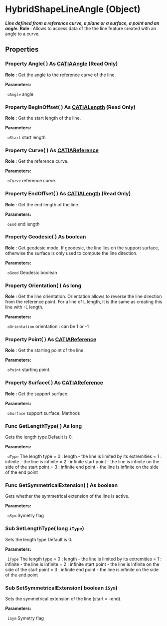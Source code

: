 # HybridShapeLineAngle (Object)

**_Line defined from a reference curve, a plane or a surface, a point and an angle._**
**Role** : Allows to access data of the the line feature created with an angle to a curve.

## Properties

### Property **Angle**( ) As [CATIAAngle](../KnowledgeInterfaces/interface_Angle_5497.md) (Read Only)

**Role** : Get the angle to the reference curve of the line.

**Parameters:**

` oAngle`      angle

### Property **BeginOffset**( ) As [CATIALength](../KnowledgeInterfaces/interface_Length_8108.md) (Read Only)

**Role** : Get the start length of the line.

**Parameters:**

` oStart`      start length

### Property **Curve**( ) As [CATIAReference](../InfInterfaces/interface_Reference_17481.md)

**Role** : Get the reference curve.

**Parameters:**

` oCurve`      reference curve.

### Property **EndOffset**( ) As [CATIALength](../KnowledgeInterfaces/interface_Length_8108.md) (Read Only)

**Role** : Get the end length of the line.

**Parameters:**

` oEnd`      end length

### Property **Geodesic**( ) As boolean

**Role** : Get geodesic mode. If geodesic, the line lies on the support surface, otherwise the surface is only used to compute the line direction.

**Parameters:**

` oGeod`      Geodesic boolean

### Property **Orientation**( ) As long

**Role** : Get the line orientation. Orientation allows to reverse the line direction from the reference point. For a line of L length, it is the same as creating this line with -L length.

**Parameters:**

` oOrientation`      orientation : can be 1 or -1

### Property **Point**( ) As [CATIAReference](../InfInterfaces/interface_Reference_17481.md)

**Role** : Get the starting point of the line.

**Parameters:**

` oPoint`      starting point.

### Property **Surface**( ) As [CATIAReference](../InfInterfaces/interface_Reference_17481.md)

**Role** : Get the support surface.

**Parameters:**

` oSurface`      support surface.
Methods

### Func **GetLengthType**( ) As long

Gets the length type Default is 0.

**Parameters:**

` oType`      The length type = 0 : length - the line is limited by its extremities = 1 : infinite - the line is infinite = 2 : infinite start point - the line is infinite on the side of the start point = 3 : infinite end point - the line is infinite on the side of the end point

### Func **GetSymmetricalExtension**( ) As boolean

Gets whether the symmetrical extension of the line is active.

**Parameters:**

` oSym`      Symetry flag

### Sub **SetLengthType**( long  `iType`)

Sets the length type Default is 0.

**Parameters:**

` iType`      The length type = 0 : length - the line is limited by its extremities = 1 : infinite - the line is infinite = 2 : infinite start point - the line is infinite on the side of the start point = 3 : infinite end point - the line is infinite on the side of the end point

### Sub **SetSymmetricalExtension**( boolean  `iSym`)

Sets the symmetrical extension of the line (start = -end).

**Parameters:**

` iSym`      Symetry flag